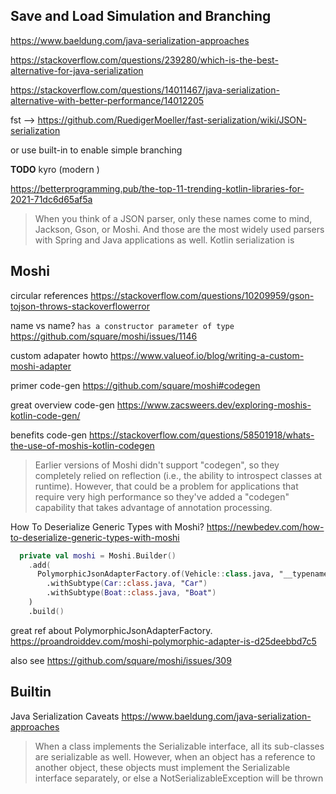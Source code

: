 ## Save and Load Simulation and Branching

https://www.baeldung.com/java-serialization-approaches

https://stackoverflow.com/questions/239280/which-is-the-best-alternative-for-java-serialization

https://stackoverflow.com/questions/14011467/java-serialization-alternative-with-better-performance/14012205

fst --> https://github.com/RuedigerMoeller/fast-serialization/wiki/JSON-serialization


or use built-in to enable simple branching

**TODO** kyro (modern )


https://betterprogramming.pub/the-top-11-trending-kotlin-libraries-for-2021-71dc6d65af5a

> When you think of a JSON parser, only these names come to mind, Jackson, Gson, or Moshi. And those are the most widely used parsers with Spring and Java applications as well. Kotlin serialization is


## Moshi

circular references https://stackoverflow.com/questions/10209959/gson-tojson-throws-stackoverflowerror

name vs name? `has a constructor parameter of type` https://github.com/square/moshi/issues/1146


custom adapater howto https://www.valueof.io/blog/writing-a-custom-moshi-adapter


primer code-gen https://github.com/square/moshi#codegen

great overview code-gen https://www.zacsweers.dev/exploring-moshis-kotlin-code-gen/

benefits code-gen https://stackoverflow.com/questions/58501918/whats-the-use-of-moshis-kotlin-codegen

> Earlier versions of Moshi didn't support "codegen", so they completely relied on reflection (i.e., the ability to introspect classes at runtime). However, that could be a problem for applications that require very high performance so they've added a "codegen" capability that takes advantage of annotation processing.


How To Deserialize Generic Types with Moshi?
https://newbedev.com/how-to-deserialize-generic-types-with-moshi

```kotlin
  private val moshi = Moshi.Builder()
    .add(
      PolymorphicJsonAdapterFactory.of(Vehicle::class.java, "__typename")
        .withSubtype(Car::class.java, "Car")
        .withSubtype(Boat::class.java, "Boat")
    )
    .build()
```
great ref about PolymorphicJsonAdapterFactory. https://proandroiddev.com/moshi-polymorphic-adapter-is-d25deebbd7c5

also see https://github.com/square/moshi/issues/309


## Builtin

Java Serialization Caveats https://www.baeldung.com/java-serialization-approaches

> When a class implements the Serializable interface, all its sub-classes are serializable as well. However, when an object has a reference to another object, these objects must implement the Serializable interface separately, or else a NotSerializableException will be thrown